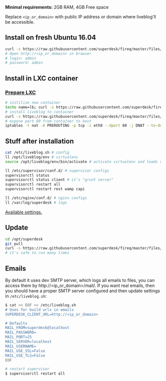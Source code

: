 **Minimal requirements:**
2GB RAM, 4GB Free space

Replace `<ip_or_domain>` with public IP address or domain where liveblog'll be accessible.

## Install on fresh Ubuntu 16.04
```sh
curl -s https://raw.githubusercontent.com/superdesk/fireq/master/files/liveblog/install | sudo bash
# Open http://<ip_or_domain> in browser
# login: admin
# password: admin
```

## Install in LXC container

### [Prepare LXC](../../docs/lxc.md)

```sh
# initilize new container
(echo name=lb; curl -s https://raw.githubusercontent.com/superdesk/fireq/master/files/liveblog/lxc-init) | sudo bash
# install liveblog to container
curl -s https://raw.githubusercontent.com/superdesk/fireq/master/files/liveblog/install | ssh root@lb
# expose port 80 from container to host
iptables -t nat -A PREROUTING -p tcp -i eth0 --dport 80 -j DNAT --to-destination $(sudo lxc-info -iH -n lb)
```

## Stuff after installation
```sh
cat /etc/liveblog.sh # config
ll /opt/liveblog/env # virtualenv
source /opt/liveblog/env/bin/activate # activate virtualenv and loads variables from /etc/liveblog.sh

ll /etc/supervisor/conf.d/ # supervisor configs
supervisorctl status
supervisorctl status client # it's "grunt server"
supervisorctl restart all
supervisorctl restart rest wamp capi

ll /etc/nginx/conf.d/ # nginx configs
ll /var/log/superdesk # logs
```

[Available settings.](https://superdesk.readthedocs.io/en/latest/settings.html#default-settings)

## Update
```sh
cd /opt/superdesk
git pull
curl -s https://raw.githubusercontent.com/superdesk/fireq/master/files/liveblog/install | sudo bash
# it's safe to run many times
```

## Emails
By default it uses dev SMTP server, which logs all emails to files, you can access them by http://<ip_or_domain>/mail/. If you want real emails, then you should have a proper SMTP server configured and then update settings in `/etc/liveblog.sh`:
```sh
$ cat << EOF >> /etc/liveblog.sh
# Uses for build urls in emails
SUPERDESK_CLIENT_URL=http://<ip_or_domain>

# Defaults
MAIL_FROM=superdesk@localhost
MAIL_PASSWORD=
MAIL_PORT=25
MAIL_SERVER=localhost
MAIL_USERNAME=
MAIL_USE_SSL=False
MAIL_USE_TLS=False
EOF

# restart supervisor
$ supervisorctl restart all
```

